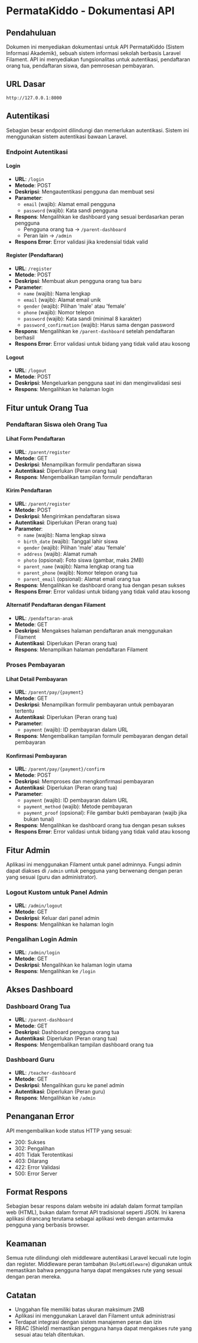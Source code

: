 # PermataKiddo - Dokumentasi API

## Pendahuluan

Dokumen ini menyediakan dokumentasi untuk API PermataKiddo (Sistem Informasi Akademik), sebuah sistem informasi sekolah berbasis Laravel Filament. API ini menyediakan fungsionalitas untuk autentikasi, pendaftaran orang tua, pendaftaran siswa, dan pemrosesan pembayaran.

## URL Dasar

`http://127.0.0.1:8000`

## Autentikasi

Sebagian besar endpoint dilindungi dan memerlukan autentikasi. Sistem ini menggunakan sistem autentikasi bawaan Laravel.

### Endpoint Autentikasi

#### Login

- **URL**: `/login`
- **Metode**: POST
- **Deskripsi**: Mengautentikasi pengguna dan membuat sesi
- **Parameter**:
  - `email` (wajib): Alamat email pengguna
  - `password` (wajib): Kata sandi pengguna
- **Respons**: Mengalihkan ke dashboard yang sesuai berdasarkan peran pengguna
  - Pengguna orang tua → `/parent-dashboard`
  - Peran lain → `/admin`
- **Respons Error**: Error validasi jika kredensial tidak valid

#### Register (Pendaftaran)

- **URL**: `/register`
- **Metode**: POST
- **Deskripsi**: Membuat akun pengguna orang tua baru
- **Parameter**:
  - `name` (wajib): Nama lengkap
  - `email` (wajib): Alamat email unik
  - `gender` (wajib): Pilihan 'male' atau 'female'
  - `phone` (wajib): Nomor telepon
  - `password` (wajib): Kata sandi (minimal 8 karakter)
  - `password_confirmation` (wajib): Harus sama dengan password
- **Respons**: Mengalihkan ke `/parent-dashboard` setelah pendaftaran berhasil
- **Respons Error**: Error validasi untuk bidang yang tidak valid atau kosong

#### Logout

- **URL**: `/logout`
- **Metode**: POST
- **Deskripsi**: Mengeluarkan pengguna saat ini dan menginvalidasi sesi
- **Respons**: Mengalihkan ke halaman login

## Fitur untuk Orang Tua

### Pendaftaran Siswa oleh Orang Tua

#### Lihat Form Pendaftaran

- **URL**: `/parent/register`
- **Metode**: GET
- **Deskripsi**: Menampilkan formulir pendaftaran siswa
- **Autentikasi**: Diperlukan (Peran orang tua)
- **Respons**: Mengembalikan tampilan formulir pendaftaran

#### Kirim Pendaftaran

- **URL**: `/parent/register`
- **Metode**: POST
- **Deskripsi**: Mengirimkan pendaftaran siswa
- **Autentikasi**: Diperlukan (Peran orang tua)
- **Parameter**:
  - `name` (wajib): Nama lengkap siswa
  - `birth_date` (wajib): Tanggal lahir siswa
  - `gender` (wajib): Pilihan 'male' atau 'female'
  - `address` (wajib): Alamat rumah
  - `photo` (opsional): Foto siswa (gambar, maks 2MB)
  - `parent_name` (wajib): Nama lengkap orang tua
  - `parent_phone` (wajib): Nomor telepon orang tua
  - `parent_email` (opsional): Alamat email orang tua
- **Respons**: Mengalihkan ke dashboard orang tua dengan pesan sukses
- **Respons Error**: Error validasi untuk bidang yang tidak valid atau kosong

#### Alternatif Pendaftaran dengan Filament

- **URL**: `/pendaftaran-anak`
- **Metode**: GET
- **Deskripsi**: Mengakses halaman pendaftaran anak menggunakan Filament
- **Autentikasi**: Diperlukan (Peran orang tua)
- **Respons**: Menampilkan halaman pendaftaran Filament

### Proses Pembayaran

#### Lihat Detail Pembayaran

- **URL**: `/parent/pay/{payment}`
- **Metode**: GET
- **Deskripsi**: Menampilkan formulir pembayaran untuk pembayaran tertentu
- **Autentikasi**: Diperlukan (Peran orang tua)
- **Parameter**:
  - `payment` (wajib): ID pembayaran dalam URL
- **Respons**: Mengembalikan tampilan formulir pembayaran dengan detail pembayaran

#### Konfirmasi Pembayaran

- **URL**: `/parent/pay/{payment}/confirm`
- **Metode**: POST
- **Deskripsi**: Memproses dan mengkonfirmasi pembayaran
- **Autentikasi**: Diperlukan (Peran orang tua)
- **Parameter**:
  - `payment` (wajib): ID pembayaran dalam URL
  - `payment_method` (wajib): Metode pembayaran
  - `payment_proof` (opsional): File gambar bukti pembayaran (wajib jika bukan tunai)
- **Respons**: Mengalihkan ke dashboard orang tua dengan pesan sukses
- **Respons Error**: Error validasi untuk bidang yang tidak valid atau kosong

## Fitur Admin

Aplikasi ini menggunakan Filament untuk panel adminnya. Fungsi admin dapat diakses di `/admin` untuk pengguna yang berwenang dengan peran yang sesuai (guru dan administrator).

### Logout Kustom untuk Panel Admin

- **URL**: `/admin/logout`
- **Metode**: GET
- **Deskripsi**: Keluar dari panel admin
- **Respons**: Mengalihkan ke halaman login

### Pengalihan Login Admin

- **URL**: `/admin/login`
- **Metode**: GET
- **Deskripsi**: Mengalihkan ke halaman login utama
- **Respons**: Mengalihkan ke `/login`

## Akses Dashboard

### Dashboard Orang Tua

- **URL**: `/parent-dashboard`
- **Metode**: GET
- **Deskripsi**: Dashboard pengguna orang tua
- **Autentikasi**: Diperlukan (Peran orang tua)
- **Respons**: Mengembalikan tampilan dashboard orang tua

### Dashboard Guru

- **URL**: `/teacher-dashboard`
- **Metode**: GET
- **Deskripsi**: Mengalihkan guru ke panel admin
- **Autentikasi**: Diperlukan (Peran guru)
- **Respons**: Mengalihkan ke `/admin`

## Penanganan Error

API mengembalikan kode status HTTP yang sesuai:
- 200: Sukses
- 302: Pengalihan
- 401: Tidak Terotentikasi
- 403: Dilarang
- 422: Error Validasi
- 500: Error Server

## Format Respons

Sebagian besar respons dalam website ini adalah dalam format tampilan web (HTML), bukan dalam format API tradisional seperti JSON. Ini karena aplikasi dirancang terutama sebagai aplikasi web dengan antarmuka pengguna yang berbasis browser.

## Keamanan

Semua rute dilindungi oleh middleware autentikasi Laravel kecuali rute login dan register. Middleware peran tambahan (`RoleMiddleware`) digunakan untuk memastikan bahwa pengguna hanya dapat mengakses rute yang sesuai dengan peran mereka.

## Catatan

- Unggahan file memiliki batas ukuran maksimum 2MB
- Aplikasi ini menggunakan Laravel dan Filament untuk administrasi
- Terdapat integrasi dengan sistem manajemen peran dan izin
- RBAC (Shield) memastikan pengguna hanya dapat mengakses rute yang sesuai atau telah ditentukan.